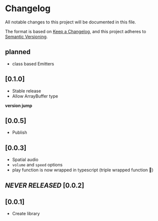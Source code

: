 # Changelog

All notable changes to this project will be documented in this file.

The format is based on [Keep a Changelog](https://keepachangelog.com/en/1.0.0/), and this project adheres to [Semantic Versioning](https://semver.org/spec/v2.0.0.html).
## planned
 - class based Emitters

## [0.1.0]
 - Stable release
 - Allow ArrayBuffer type

**version jump**

## [0.0.5]
 - Publish

## [0.0.3]

- Spatial audio
- `volume` and `speed` options
- play function is now wrapped in typescript (triple wrapped function 🤪)

## *NEVER RELEASED* [0.0.2]

## [0.0.1]

- Create library
